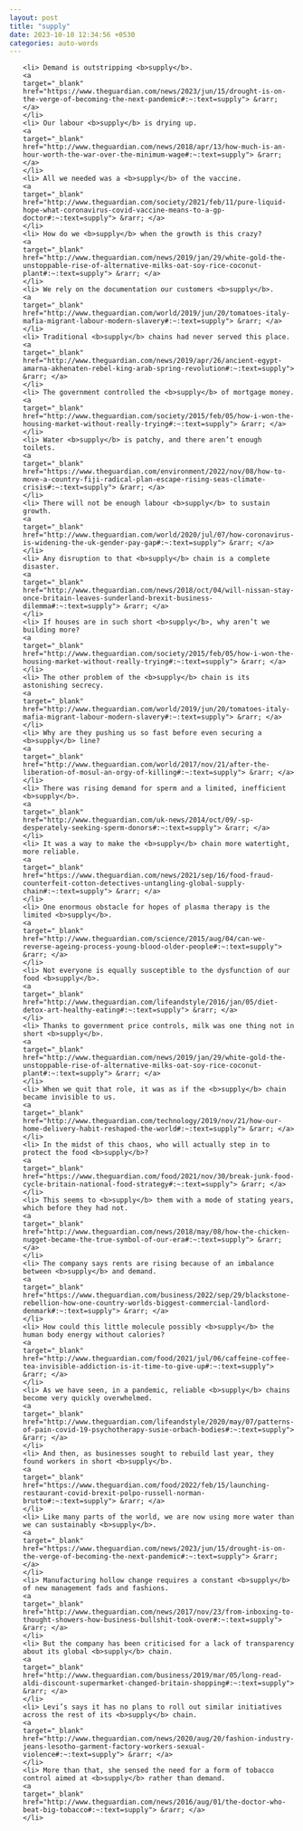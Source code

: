 ```yaml
---
layout: post
title: "supply"
date: 2023-10-10 12:34:56 +0530
categories: auto-words
---
```

<ol>

    <li> Demand is outstripping <b>supply</b>.
    <a 
    target="_blank" 
    href="https://www.theguardian.com/news/2023/jun/15/drought-is-on-the-verge-of-becoming-the-next-pandemic#:~:text=supply"> &rarr; </a>
    </li>
    <li> Our labour <b>supply</b> is drying up.
    <a 
    target="_blank" 
    href="http://www.theguardian.com/news/2018/apr/13/how-much-is-an-hour-worth-the-war-over-the-minimum-wage#:~:text=supply"> &rarr; </a>
    </li>
    <li> All we needed was a <b>supply</b> of the vaccine.
    <a 
    target="_blank" 
    href="http://www.theguardian.com/society/2021/feb/11/pure-liquid-hope-what-coronavirus-covid-vaccine-means-to-a-gp-doctor#:~:text=supply"> &rarr; </a>
    </li>
    <li> How do we <b>supply</b> when the growth is this crazy?
    <a 
    target="_blank" 
    href="http://www.theguardian.com/news/2019/jan/29/white-gold-the-unstoppable-rise-of-alternative-milks-oat-soy-rice-coconut-plant#:~:text=supply"> &rarr; </a>
    </li>
    <li> We rely on the documentation our customers <b>supply</b>.
    <a 
    target="_blank" 
    href="http://www.theguardian.com/world/2019/jun/20/tomatoes-italy-mafia-migrant-labour-modern-slavery#:~:text=supply"> &rarr; </a>
    </li>
    <li> Traditional <b>supply</b> chains had never served this place.
    <a 
    target="_blank" 
    href="http://www.theguardian.com/news/2019/apr/26/ancient-egypt-amarna-akhenaten-rebel-king-arab-spring-revolution#:~:text=supply"> &rarr; </a>
    </li>
    <li> The government controlled the <b>supply</b> of mortgage money.
    <a 
    target="_blank" 
    href="http://www.theguardian.com/society/2015/feb/05/how-i-won-the-housing-market-without-really-trying#:~:text=supply"> &rarr; </a>
    </li>
    <li> Water <b>supply</b> is patchy, and there aren’t enough toilets.
    <a 
    target="_blank" 
    href="https://www.theguardian.com/environment/2022/nov/08/how-to-move-a-country-fiji-radical-plan-escape-rising-seas-climate-crisis#:~:text=supply"> &rarr; </a>
    </li>
    <li> There will not be enough labour <b>supply</b> to sustain growth.
    <a 
    target="_blank" 
    href="http://www.theguardian.com/world/2020/jul/07/how-coronavirus-is-widening-the-uk-gender-pay-gap#:~:text=supply"> &rarr; </a>
    </li>
    <li> Any disruption to that <b>supply</b> chain is a complete disaster.
    <a 
    target="_blank" 
    href="http://www.theguardian.com/news/2018/oct/04/will-nissan-stay-once-britain-leaves-sunderland-brexit-business-dilemma#:~:text=supply"> &rarr; </a>
    </li>
    <li> If houses are in such short <b>supply</b>, why aren’t we building more?
    <a 
    target="_blank" 
    href="http://www.theguardian.com/society/2015/feb/05/how-i-won-the-housing-market-without-really-trying#:~:text=supply"> &rarr; </a>
    </li>
    <li> The other problem of the <b>supply</b> chain is its astonishing secrecy.
    <a 
    target="_blank" 
    href="http://www.theguardian.com/world/2019/jun/20/tomatoes-italy-mafia-migrant-labour-modern-slavery#:~:text=supply"> &rarr; </a>
    </li>
    <li> Why are they pushing us so fast before even securing a <b>supply</b> line?
    <a 
    target="_blank" 
    href="http://www.theguardian.com/world/2017/nov/21/after-the-liberation-of-mosul-an-orgy-of-killing#:~:text=supply"> &rarr; </a>
    </li>
    <li> There was rising demand for sperm and a limited, inefficient <b>supply</b>.
    <a 
    target="_blank" 
    href="http://www.theguardian.com/uk-news/2014/oct/09/-sp-desperately-seeking-sperm-donors#:~:text=supply"> &rarr; </a>
    </li>
    <li> It was a way to make the <b>supply</b> chain more watertight, more reliable.
    <a 
    target="_blank" 
    href="https://www.theguardian.com/news/2021/sep/16/food-fraud-counterfeit-cotton-detectives-untangling-global-supply-chain#:~:text=supply"> &rarr; </a>
    </li>
    <li> One enormous obstacle for hopes of plasma therapy is the limited <b>supply</b>.
    <a 
    target="_blank" 
    href="http://www.theguardian.com/science/2015/aug/04/can-we-reverse-ageing-process-young-blood-older-people#:~:text=supply"> &rarr; </a>
    </li>
    <li> Not everyone is equally susceptible to the dysfunction of our food <b>supply</b>.
    <a 
    target="_blank" 
    href="http://www.theguardian.com/lifeandstyle/2016/jan/05/diet-detox-art-healthy-eating#:~:text=supply"> &rarr; </a>
    </li>
    <li> Thanks to government price controls, milk was one thing not in short <b>supply</b>.
    <a 
    target="_blank" 
    href="http://www.theguardian.com/news/2019/jan/29/white-gold-the-unstoppable-rise-of-alternative-milks-oat-soy-rice-coconut-plant#:~:text=supply"> &rarr; </a>
    </li>
    <li> When we quit that role, it was as if the <b>supply</b> chain became invisible to us.
    <a 
    target="_blank" 
    href="http://www.theguardian.com/technology/2019/nov/21/how-our-home-delivery-habit-reshaped-the-world#:~:text=supply"> &rarr; </a>
    </li>
    <li> In the midst of this chaos, who will actually step in to protect the food <b>supply</b>?
    <a 
    target="_blank" 
    href="https://www.theguardian.com/food/2021/nov/30/break-junk-food-cycle-britain-national-food-strategy#:~:text=supply"> &rarr; </a>
    </li>
    <li> This seems to <b>supply</b> them with a mode of stating years, which before they had not.
    <a 
    target="_blank" 
    href="http://www.theguardian.com/news/2018/may/08/how-the-chicken-nugget-became-the-true-symbol-of-our-era#:~:text=supply"> &rarr; </a>
    </li>
    <li> The company says rents are rising because of an imbalance between <b>supply</b> and demand.
    <a 
    target="_blank" 
    href="https://www.theguardian.com/business/2022/sep/29/blackstone-rebellion-how-one-country-worlds-biggest-commercial-landlord-denmark#:~:text=supply"> &rarr; </a>
    </li>
    <li> How could this little molecule possibly <b>supply</b> the human body energy without calories?
    <a 
    target="_blank" 
    href="http://www.theguardian.com/food/2021/jul/06/caffeine-coffee-tea-invisible-addiction-is-it-time-to-give-up#:~:text=supply"> &rarr; </a>
    </li>
    <li> As we have seen, in a pandemic, reliable <b>supply</b> chains become very quickly overwhelmed.
    <a 
    target="_blank" 
    href="http://www.theguardian.com/lifeandstyle/2020/may/07/patterns-of-pain-covid-19-psychotherapy-susie-orbach-bodies#:~:text=supply"> &rarr; </a>
    </li>
    <li> And then, as businesses sought to rebuild last year, they found workers in short <b>supply</b>.
    <a 
    target="_blank" 
    href="https://www.theguardian.com/food/2022/feb/15/launching-restaurant-covid-brexit-polpo-russell-norman-brutto#:~:text=supply"> &rarr; </a>
    </li>
    <li> Like many parts of the world, we are now using more water than we can sustainably <b>supply</b>.
    <a 
    target="_blank" 
    href="https://www.theguardian.com/news/2023/jun/15/drought-is-on-the-verge-of-becoming-the-next-pandemic#:~:text=supply"> &rarr; </a>
    </li>
    <li> Manufacturing hollow change requires a constant <b>supply</b> of new management fads and fashions.
    <a 
    target="_blank" 
    href="http://www.theguardian.com/news/2017/nov/23/from-inboxing-to-thought-showers-how-business-bullshit-took-over#:~:text=supply"> &rarr; </a>
    </li>
    <li> But the company has been criticised for a lack of transparency about its global <b>supply</b> chain.
    <a 
    target="_blank" 
    href="http://www.theguardian.com/business/2019/mar/05/long-read-aldi-discount-supermarket-changed-britain-shopping#:~:text=supply"> &rarr; </a>
    </li>
    <li> Levi’s says it has no plans to roll out similar initiatives across the rest of its <b>supply</b> chain.
    <a 
    target="_blank" 
    href="http://www.theguardian.com/news/2020/aug/20/fashion-industry-jeans-lesotho-garment-factory-workers-sexual-violence#:~:text=supply"> &rarr; </a>
    </li>
    <li> More than that, she sensed the need for a form of tobacco control aimed at <b>supply</b> rather than demand.
    <a 
    target="_blank" 
    href="http://www.theguardian.com/news/2016/aug/01/the-doctor-who-beat-big-tobacco#:~:text=supply"> &rarr; </a>
    </li>